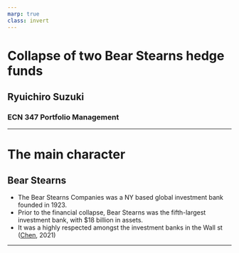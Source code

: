 ```yaml
---
marp: true
class: invert
---
```

# Collapse of two Bear Stearns hedge funds
## Ryuichiro Suzuki
### ECN 347 Portfolio Management
---
# The main character
## Bear Stearns
- The Bear Stearns Companies was a NY based global investment bank founded in 1923.
- Prior to the financial collapse, Bear Stearns was the fifth-largest investment bank, with $18 billion in assets.
- It was a highly respected amongst the investment banks in the Wall st ([Chen](https://www.investopedia.com/terms/b/bear-stearns.asp), 2021)

---
